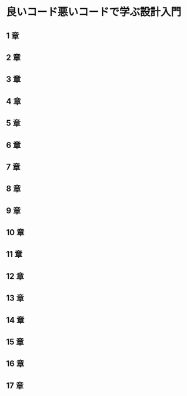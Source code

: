 # 良いコード悪いコードで学ぶ設計入門

## 1 章

## 2 章

## 3 章

## 4 章

## 5 章

## 6 章

## 7 章

## 8 章

## 9 章

## 10 章

## 11 章

## 12 章

## 13 章

## 14 章

## 15 章

## 16 章

## 17 章
